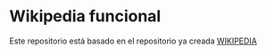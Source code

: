 # Wikipedia funcional #

Este repositorio está basado en el repositorio ya creada
[WIKIPEDIA](https://github.com/BYjosep/WIKIPEDIA)